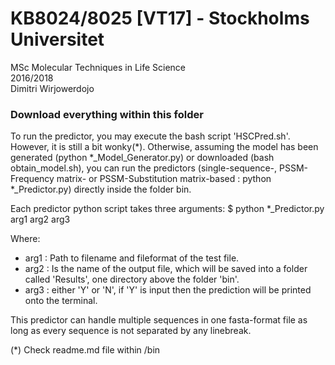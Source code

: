 # KB8024/8025 [VT17] - Stockholms Universitet
MSc Molecular Techniques in Life Science <br>
2016/2018 <br>
Dimitri Wirjowerdojo<br>

### Download everything within this folder

To run the predictor, you may execute the bash script 'HSCPred.sh'. However, it is still a bit wonky(*).
Otherwise, assuming the model has been generated (python *_Model_Generator.py) or downloaded (bash obtain_model.sh), you can run the predictors (single-sequence-, PSSM-Frequency matrix- or PSSM-Substitution matrix-based : python *_Predictor.py) directly inside the folder bin.

Each predictor python script takes three arguments:
$ python *_Predictor.py arg1 arg2 arg3

Where:
* arg1 : Path to filename and fileformat of the test file.
* arg2 : Is the name of the output file, which will be saved into a folder called 'Results', one directory above the folder 'bin'.
* arg3 : either 'Y' or 'N', if 'Y' is input then the prediction will be printed onto the terminal.

This predictor can handle multiple sequences in one fasta-format file as long as every sequence is not separated by any linebreak.


(*) Check readme.md file within /bin
